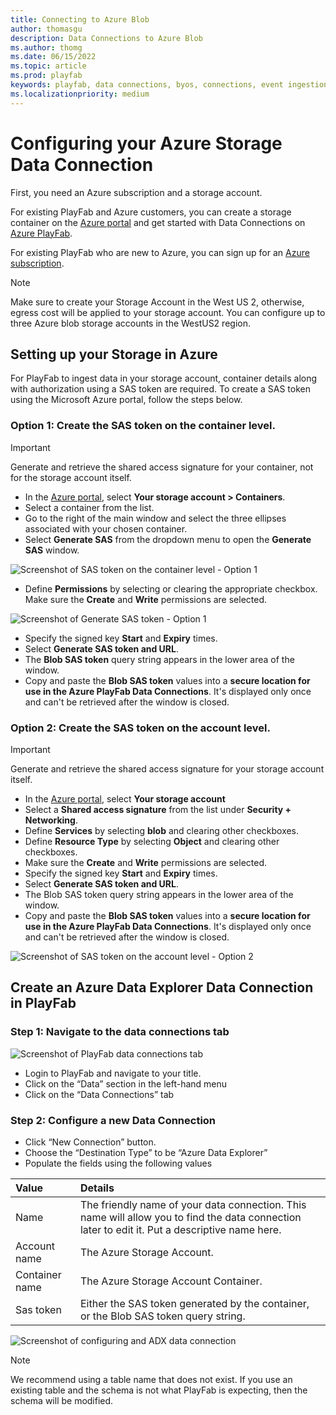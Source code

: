 ```yaml
---
title: Connecting to Azure Blob
author: thomasgu
description: Data Connections to Azure Blob
ms.author: thomg
ms.date: 06/15/2022
ms.topic: article
ms.prod: playfab
keywords: playfab, data connections, byos, connections, event ingestion
ms.localizationpriority: medium
---
```

# Configuring your Azure Storage Data Connection

First, you need an Azure subscription and a storage account. 

For existing PlayFab and Azure customers, you can create a storage container on the [Azure portal](https://ms.portal.azure.com/#allservices) and get started with Data Connections on [Azure PlayFab](https://developer.playfab.com/sign-up/). 

For existing PlayFab who are new to Azure, you can sign up for an [Azure subscription](https://ms.portal.azure.com/).

> [!Note]
> Make sure to create your Storage Account in the West US 2, otherwise, egress cost will be applied to your storage account. You can configure up to three Azure blob storage accounts in the WestUS2 region.

## Setting up your Storage in Azure

For PlayFab to ingest data in your storage account, container details along with authorization using a SAS token are required. To create a SAS token using the Microsoft Azure portal, follow the steps below.

### Option 1: Create the SAS token on the container level. 
> [!Important]
> Generate and retrieve the shared access signature for your container, not for the storage account itself.

- In the [Azure portal](https://ms.portal.azure.com/#allservices), select **Your storage account > Containers**.
- Select a container from the list.
- Go to the right of the main window and select the three ellipses associated with your chosen container.
- Select **Generate SAS** from the dropdown menu to open the **Generate SAS** window.

![Screenshot of SAS token on the container level - Option 1](media/SAS-token-on-the-container-level-1.png "SAS token on the container level - Option 1") 

- Define **Permissions** by selecting or clearing the appropriate checkbox. Make sure the **Create** and **Write** permissions are selected.

![Screenshot of Generate SAS token - Option 1](media/Generate-SAS-token-level.png "Generate SAS token - Option 1") 

- Specify the signed key **Start** and **Expiry** times. 
- Select **Generate SAS token and URL**.
- The **Blob SAS token** query string appears in the lower area of the window.
- Copy and paste the **Blob SAS token** values into a **secure location for use in the Azure PlayFab Data Connections**. It's displayed only once and can't be retrieved after the window is closed.

### Option 2: Create the SAS token on the account level.
> [!Important]
> Generate and retrieve the shared access signature for your storage account itself.

- In the [Azure portal](https://ms.portal.azure.com/#allservices), select **Your storage account** 
- Select a **Shared access signature** from the list under **Security + Networking**.
- Define **Services** by selecting **blob** and clearing other checkboxes. 
- Define **Resource Type** by selecting **Object** and clearing other checkboxes. 
- Make sure the **Create** and **Write** permissions are selected.
- Specify the signed key **Start** and **Expiry** times. 
- Select **Generate SAS token and URL**.
- The Blob SAS token query string appears in the lower area of the window.
- Copy and paste the **Blob SAS token** values into a **secure location for use in the Azure PlayFab Data Connections**. It's displayed only once and can't be retrieved after the window is closed.

![Screenshot of SAS token on the account level - Option 2](media/SAS-token-on-the-account-level.png "SAS token on the account level - Option 2") 

## Create an Azure Data Explorer Data Connection in PlayFab

### Step 1: Navigate to the data connections tab

![Screenshot of PlayFab data connections tab](media/navigate-to-data-connections-tab.png "PlayFab data connections tab") 

- Login to PlayFab and navigate to your title.
- Click on the “Data” section in the left-hand menu
- Click on the “Data Connections” tab

### Step 2: Configure a new Data Connection

- Click “New Connection” button.
- Choose the “Destination Type” to be “Azure Data Explorer”
- Populate the fields using the following values  

| Value | Details |
|:-----------|:-----------|
|Name | The friendly name of your data connection. This name will allow you to find the data connection later to edit it. Put a descriptive name here. 
| Account name  | The Azure Storage Account. |
| Container name | The Azure Storage Account Container. |
| Sas token |  Either the SAS token generated by the container, or the Blob SAS token query string.  |

![Screenshot of configuring and ADX data connection](media/configure-new-data-connection-blob.PNG "ADX data connection configuration") 

> [!Note]
> We recommend using a table name that does not exist. If you use an existing table and the schema is not what PlayFab is expecting, then the schema will be modified. 
